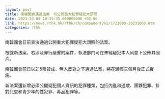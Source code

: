 ```yaml
---
layout: post
title: 南韓國會通過法案　可公開重大犯罪疑犯大頭照
date: 2023-10-08 10:35:35.000000000 +08:00
link: https://news.rthk.hk/rthk/ch/component/k2/1722080-20231008.htm
categories: rthk
---
```


南韓國會日前表決通過公開重大犯罪疑犯大頭照的法案。

根據新法案，若涉及罪行嚴重的案件，執法部門可在未經疑犯本人同意下公佈其照片。

南韓國會前日以215票贊成、無人反對之下通過法案，將在頒佈三個月後正式實施。

新法案還新增必須公開疑犯個人資訊的犯罪種類，包括內亂和通敵、團夥犯罪、針對兒童和青少年的性犯罪、毒品犯罪等。
